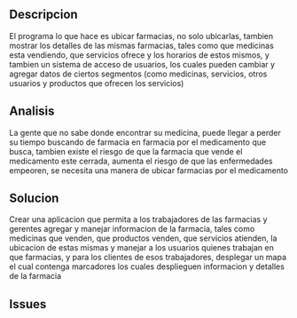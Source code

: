 ## Descripcion
El programa lo que hace es ubicar farmacias, no solo ubicarlas, tambien mostrar los detalles de las mismas farmacias, tales como que medicinas esta vendiendo, que servicios ofrece y los horarios de estos mismos, y tambien un sistema de acceso de usuarios, los cuales pueden cambiar y agregar datos de ciertos segmentos (como medicinas, servicios, otros usuarios y productos que ofrecen los servicios)


## Analisis
La gente que no sabe donde encontrar su medicina, puede llegar a perder su tiempo buscando de farmacia en farmacia por el medicamento que busca, tambien existe el riesgo de que la farmacia que vende el medicamento este cerrada, aumenta el riesgo de que las enfermedades empeoren, se necesita una manera de ubicar farmacias por el medicamento

## Solucion
Crear una aplicacion que permita a los trabajadores de las farmacias y gerentes agregar y manejar informacion de la farmacia, tales como medicinas que venden, que productos venden, que servicios atienden, la ubicacion de estas mismas y manejar a los usuarios quienes trabajan en que farmacias, y para los clientes de esos trabajadores, desplegar un mapa el cual contenga marcadores los cuales desplieguen informacion y detalles de la farmacia

## Issues
